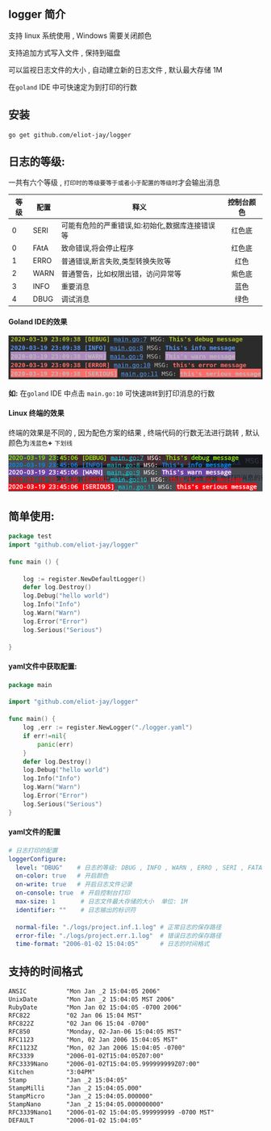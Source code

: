 ## logger 简介 

支持 linux 系统使用 , Windows 需要关闭颜色

支持追加方式写入文件 , 保持到磁盘

可以监视日志文件的大小 , 自动建立新的日志文件 , 默认最大存储 1M 

在`goland` IDE 中可快速定为到打印的行数


## 安装

```shel
go get github.com/eliot-jay/logger
```

##	日志的等级:

一共有六个等级 , `打印时的等级要等于或者小于配置的等级时`才会输出消息

| 等级 | 配置 | 释义                                             | 控制台颜色 |
| ---- | ---- | ------------------------------------------------ | :--------: |
| 0    | SERI |可能有危险的严重错误,如:初始化,数据库连接错误等 |红色底|
| 0    | FAtA | 致命错误,将会停止程序 |红色底|
| 1    | ERRO |普通错误,断言失败,类型转换失败等   						 |红色|
| 2    | WARN | 普通警告，比如权限出错，访问异常等               |紫色底|
| 3    | INFO | 重要消息                   									 |蓝色 |
| 4    | DBUG | 调试消息                                    |绿色|

####	Goland IDE的效果

![1584630606706](assets/1584630606706.png)

**如:** 在`goland` IDE 中点击 `main.go:10` 可快速`跳转`到打印消息的行数



#### Linux 终端的效果

终端的效果是不同的 , 因为配色方案的结果 , 终端代码的行数无法进行跳转 , 默认颜色为`浅蓝色`**+** `下划线 `

![1584632774672](assets/1584632774672.png)



##	简单使用:

```go
package test
import "github.com/eliot-jay/logger"

func main () {

	log := register.NewDefaultLogger()
	defer log.Destroy()
	log.Debug("hello world")
	log.Info("Info")
	log.Warn("Warn")
	log.Error("Error")
	log.Serious("Serious")
  
}
```

####	yaml文件中获取配置:

```go
package main

import "github.com/eliot-jay/logger"

func main() {
	log ,err := register.NewLogger("./logger.yaml")
	if err!=nil{
		panic(err)
	}
	defer log.Destroy()
	log.Debug("hello world")
	log.Info("Info")
	log.Warn("Warn")
	log.Error("Error")
	log.Serious("Serious")  
}
```

#### yaml文件的配置

```yaml
# 日志打印的配置
loggerConfigure:
  level: "DBUG"    # 日志的等级: DBUG , INFO , WARN , ERRO , SERI , FATA
  on-color: true   # 开启颜色
  on-write: true   # 开启日志文件记录
  on-console: true  # 开启控制台打印
  max-size: 1       # 日志文件最大存储的大小  单位: 1M
  identifier: ""    # 日志输出的标识符

  normal-file: "./logs/project.inf.1.log" # 正常日志的保存路径
  error-file: "./logs/project.err.1.log"  # 错误日志的保存路径
  time-format: "2006-01-02 15:04:05"      # 日志的时间格式

```


##	支持的时间格式

```
ANSIC           "Mon Jan _2 15:04:05 2006"
UnixDate      	"Mon Jan _2 15:04:05 MST 2006"
RubyDate     	"Mon Jan 02 15:04:05 -0700 2006"
RFC822          "02 Jan 06 15:04 MST"
RFC822Z         "02 Jan 06 15:04 -0700"
RFC850      	"Monday, 02-Jan-06 15:04:05 MST"
RFC1123         "Mon, 02 Jan 2006 15:04:05 MST"
RFC1123Z        "Mon, 02 Jan 2006 15:04:05 -0700"
RFC3339         "2006-01-02T15:04:05Z07:00"
RFC3339Nano     "2006-01-02T15:04:05.999999999Z07:00"
Kitchen         "3:04PM"
Stamp        	"Jan _2 15:04:05"
StampMilli    	"Jan _2 15:04:05.000"
StampMicro    	"Jan _2 15:04:05.000000"
StampNano     	"Jan _2 15:04:05.000000000"
RFC3339Nano1   	"2006-01-02 15:04:05.999999999 -0700 MST"
DEFAULT         "2006-01-02 15:04:05"
```
